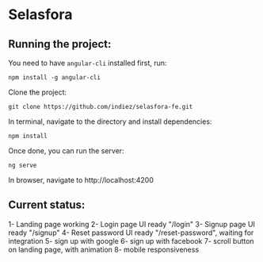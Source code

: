 # Selasfora

## Running the project:

You need to have `angular-cli` installed first, run:

    npm install -g angular-cli

Clone the project:

    git clone https://github.com/indiez/selasfora-fe.git

In terminal, navigate to the directory and install dependencies:

    npm install

Once done, you can run the server:

    ng serve

In browser, navigate to http://localhost:4200

## Current status:

1- Landing page working
2- Login page UI ready "/login"
3- Signup page UI ready "/signup"
4- Reset password UI ready "/reset-password", waiting for integration
5- sign up with google
6- sign up with facebook
7- scroll button on landing page, with animation
8- mobile responsiveness
